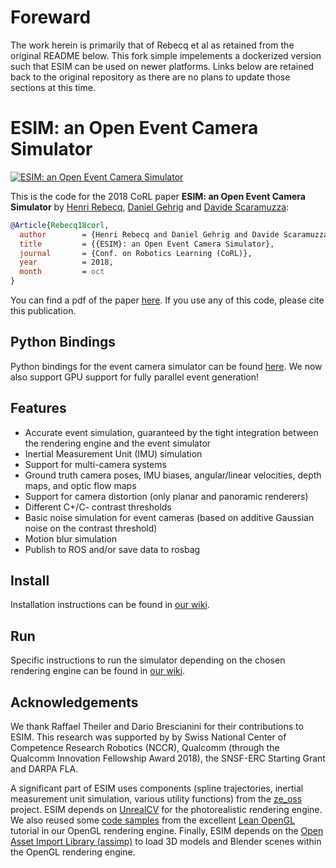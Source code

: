 # Foreward

The work herein is primarily that of Rebecq et al as retained from the original README below. This fork simple impelements a dockerized version such that ESIM can be used on newer platforms. Links below are retained back to the original repository as there are no plans to update those sections at this time. 

# ESIM: an Open Event Camera Simulator

[![ESIM: an Open Event Camera Simulator](http://rpg.ifi.uzh.ch/esim/img/youtube_preview.png)](https://youtu.be/ytKOIX_2clo)

This is the code for the 2018 CoRL paper **ESIM: an Open Event Camera Simulator** by [Henri Rebecq](http://henri.rebecq.fr), [Daniel Gehrig](https://danielgehrig18.github.io/) and [Davide Scaramuzza](http://rpg.ifi.uzh.ch/people_scaramuzza.html):
```bibtex
@Article{Rebecq18corl,
  author        = {Henri Rebecq and Daniel Gehrig and Davide Scaramuzza},
  title         = {{ESIM}: an Open Event Camera Simulator},
  journal       = {Conf. on Robotics Learning (CoRL)},
  year          = 2018,
  month         = oct
}
```
You can find a pdf of the paper [here](http://rpg.ifi.uzh.ch/docs/CORL18_Rebecq.pdf). If you use any of this code, please cite this publication.

## Python Bindings
Python bindings for the event camera simulator can be found [here](https://github.com/uzh-rpg/rpg_vid2e). 
We now also support GPU support for fully parallel event generation!


## Features

- Accurate event simulation, guaranteed by the tight integration between the rendering engine and the event simulator
- Inertial Measurement Unit (IMU) simulation
- Support for multi-camera systems
- Ground truth camera poses, IMU biases, angular/linear velocities, depth maps, and optic flow maps
- Support for camera distortion (only planar and panoramic renderers)
- Different C+/C- contrast thresholds
- Basic noise simulation for event cameras (based on additive Gaussian noise on the contrast threshold)
- Motion blur simulation
- Publish to ROS and/or save data to rosbag

## Install

Installation instructions can be found in [our wiki](https://github.com/uzh-rpg/rpg_esim/wiki/Installation).

## Run

Specific instructions to run the simulator depending on the chosen rendering engine can be found in [our wiki](https://github.com/uzh-rpg/rpg_esim/wiki).

## Acknowledgements

We thank Raffael Theiler and Dario Brescianini for their contributions to ESIM.
This research was supported by by Swiss National Center of Competence Research Robotics (NCCR), Qualcomm (through the Qualcomm Innovation Fellowship Award 2018), the SNSF-ERC Starting Grant and DARPA FLA.

A significant part of ESIM uses components (spline trajectories, inertial measurement unit simulation, various utility functions) from the [ze_oss](https://github.com/zurich-eye/ze_oss) project.
ESIM depends on [UnrealCV](https://github.com/unrealcv/unrealcv) for the photorealistic rendering engine.
We also reused some [code samples](https://github.com/JoeyDeVries/LearnOpenGL.git) from the excellent [Lean OpenGL](https://learnopengl.com/) tutorial in our OpenGL rendering engine.
Finally, ESIM depends on the [Open Asset Import Library (assimp)](https://github.com/assimp/assimp) to load 3D models and Blender scenes within the OpenGL rendering engine.
